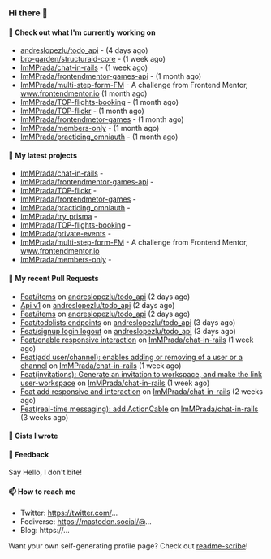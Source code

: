 ### Hi there 👋

#### 👷 Check out what I'm currently working on

- [andreslopezlu/todo_api](https://github.com/andreslopezlu/todo_api) -  (4 days ago)
- [bro-garden/structuraid-core](https://github.com/bro-garden/structuraid-core) -  (1 week ago)
- [ImMPrada/chat-in-rails](https://github.com/ImMPrada/chat-in-rails) -  (1 week ago)
- [ImMPrada/frontendmentor-games-api](https://github.com/ImMPrada/frontendmentor-games-api) -  (1 month ago)
- [ImMPrada/multi-step-form-FM](https://github.com/ImMPrada/multi-step-form-FM) - A challenge from Frontend Mentor, www.frontendmentor.io (1 month ago)
- [ImMPrada/TOP-flights-booking](https://github.com/ImMPrada/TOP-flights-booking) -  (1 month ago)
- [ImMPrada/TOP-flickr](https://github.com/ImMPrada/TOP-flickr) -  (1 month ago)
- [ImMPrada/frontendmetor-games](https://github.com/ImMPrada/frontendmetor-games) -  (1 month ago)
- [ImMPrada/members-only](https://github.com/ImMPrada/members-only) -  (1 month ago)
- [ImMPrada/practicing_omniauth](https://github.com/ImMPrada/practicing_omniauth) -  (1 month ago)

#### 🌱 My latest projects

- [ImMPrada/chat-in-rails](https://github.com/ImMPrada/chat-in-rails) - 
- [ImMPrada/frontendmentor-games-api](https://github.com/ImMPrada/frontendmentor-games-api) - 
- [ImMPrada/TOP-flickr](https://github.com/ImMPrada/TOP-flickr) - 
- [ImMPrada/frontendmetor-games](https://github.com/ImMPrada/frontendmetor-games) - 
- [ImMPrada/practicing_omniauth](https://github.com/ImMPrada/practicing_omniauth) - 
- [ImMPrada/try_prisma](https://github.com/ImMPrada/try_prisma) - 
- [ImMPrada/TOP-flights-booking](https://github.com/ImMPrada/TOP-flights-booking) - 
- [ImMPrada/private-events](https://github.com/ImMPrada/private-events) - 
- [ImMPrada/multi-step-form-FM](https://github.com/ImMPrada/multi-step-form-FM) - A challenge from Frontend Mentor, www.frontendmentor.io
- [ImMPrada/members-only](https://github.com/ImMPrada/members-only) - 

#### 🔨 My recent Pull Requests

- [Feat/items](https://github.com/andreslopezlu/todo_api/pull/5) on [andreslopezlu/todo_api](https://github.com/andreslopezlu/todo_api) (2 days ago)
- [Api v1](https://github.com/andreslopezlu/todo_api/pull/4) on [andreslopezlu/todo_api](https://github.com/andreslopezlu/todo_api) (2 days ago)
- [Feat/items](https://github.com/andreslopezlu/todo_api/pull/3) on [andreslopezlu/todo_api](https://github.com/andreslopezlu/todo_api) (2 days ago)
- [Feat/todolists endpoints](https://github.com/andreslopezlu/todo_api/pull/2) on [andreslopezlu/todo_api](https://github.com/andreslopezlu/todo_api) (3 days ago)
- [Feat/signup login logout](https://github.com/andreslopezlu/todo_api/pull/1) on [andreslopezlu/todo_api](https://github.com/andreslopezlu/todo_api) (3 days ago)
- [Feat/enable responsive interaction](https://github.com/ImMPrada/chat-in-rails/pull/11) on [ImMPrada/chat-in-rails](https://github.com/ImMPrada/chat-in-rails) (1 week ago)
- [Feat(add user/channel): enables adding or removing of a user or a channel](https://github.com/ImMPrada/chat-in-rails/pull/10) on [ImMPrada/chat-in-rails](https://github.com/ImMPrada/chat-in-rails) (1 week ago)
- [Feat(invitations): Generate an invitation to workspace, and make the link user-workspace](https://github.com/ImMPrada/chat-in-rails/pull/9) on [ImMPrada/chat-in-rails](https://github.com/ImMPrada/chat-in-rails) (1 week ago)
- [Feat add responsive and interaction](https://github.com/ImMPrada/chat-in-rails/pull/8) on [ImMPrada/chat-in-rails](https://github.com/ImMPrada/chat-in-rails) (2 weeks ago)
- [Feat(real-time messaging): add ActionCable](https://github.com/ImMPrada/chat-in-rails/pull/7) on [ImMPrada/chat-in-rails](https://github.com/ImMPrada/chat-in-rails) (3 weeks ago)

#### 📓 Gists I wrote



#### 💬 Feedback

Say Hello, I don't bite!

#### 📫 How to reach me

- Twitter: https://twitter.com/...
- Fediverse: https://mastodon.social/@...
- Blog: https://...

Want your own self-generating profile page? Check out [readme-scribe](https://github.com/muesli/readme-scribe)!
